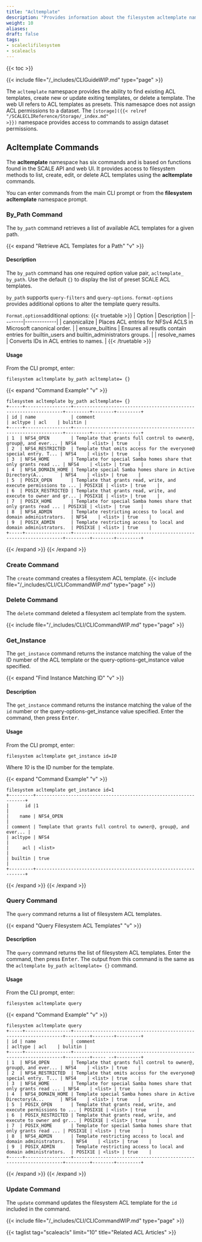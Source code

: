 ```yaml
---
title: "Acltemplate"
description: "Provides information about the filesystem acltemplate namespace in the TrueNAS CLI. Includes command syntax and common commands."
weight: 10
aliases:
draft: false
tags:
- scaleclifilesystem
- scaleacls
---
```


{{< toc >}}


{{< include file="/_includes/CLIGuideWIP.md" type="page" >}}

The `acltemplate` namespace provides the ability to find existing ACL templates, create new or update exiting templates, or delete a template.
The web UI refers to ACL templates as presets.
This namesapce does not assign ACL permissions to a dataset. 
The <code>[storage]({{< relref "/SCALECLIReference/Storage/_index.md" >}})</code> namespace provides access to commands to assign dataset permissions.

## Acltemplate Commands

The **acltemplate** namespace has six commands and is based on functions found in the SCALE API and web UI. 
It provides access to filesystem methods to list, create, edit, or delete ACL templates using the **acltemplate** commands. 

You can enter commands from the main CLI prompt or from the **filesystem acltemplate** namespace prompt.

### By_Path Command
The `by_path` command retrieves a list of available ACL templates for a given path. 

{{< expand "Retrieve ACL Templates for a Path" "v" >}}
#### Description
The `by_path` command has one required option value pair, `acltemplate_ by_path`. 
Use the default `{}` to display the list of preset SCALE ACL templates. 

`by_path` supports `query-filters` and `query-options`. `format-options` provides additional options to alter the template query results.

`Format.options`additional options:
{{< truetable >}}
| Option | Description |
|--------|-------------|
| canonicalize | Places ACL entries for NFSv4 ACLS in Microsoft canonical order. |
| ensure_builtins | Ensures all resutls contain entries for builtin_users and builtin_administrators groups. |
| resolve_names | Converts IDs in ACL entries to names. |
{{< /truetable >}}

#### Usage

From the CLI prompt, enter:

`filesystem acltemplate by_path acltemplate= {}`

{{< expand "Command Example" "v" >}}
```
filesystem acltemplate by_path acltemplate= {}
+-----+-----------------+------------------------------------------------------------------+---------+--------+---------+
| id | name             | comment                                                          | acltype | acl    | bulitin |
+-----+-----------------+------------------------------------------------------------------+---------+----- --+---------+
| 1  | NFS4_OPEN        | Template that grants full control to owner@, group@, and ever... | NFS4    | <list> | true    |
| 2  | NFS4_RESTRICTED  | Template that omits access for the everyone@ special entry. T... | NFS4    | <list> | true    |
| 3  | NFS4_HOME        | Template for special Samba homes share that only grants read ... | NFS4    | <list> | true    |
| 4  | NFS4_DOMAIN_HOME | Template special Samba homes share in Active Directory(A...      | NFS4    | <list> | true    |
| 5  | POSIX_OPEN       | Template that grants read, write, and execute permissions to ... | POSIX1E | <list> | true    |
| 6  | POSIX_RESTRICTED | Template that grants read, write, and execute to owner and gr... | POSIX1E | <list> | true    |
| 7  | POSIX_HOME       | Template for special Samba homes share that only grants read ... | POSIX1E | <list> | true    |
| 8  | NFS4_ADMIN       | Template restricting access to local and domain administrators.  | NFS4    | <list> | true    |
| 9  | POSIX_ADMIN      | Template restricting access to local and domain administrators.  | POSIX1E | <list> | true    |
+-----+-----------------+------------------------------------------------------------------+---------+--------+---------+
```
{{< /expand >}}
{{< /expand >}}

### Create Command
The `create` command creates a filesystem ACL template. 
{{< include file="/_includes/CLI/CLICommandWIP.md" type="page" >}}

### Delete Command
The `delete` command deleted a filesystem acl template from the system.

{{< include file="/_includes/CLI/CLICommandWIP.md" type="page" >}}

### Get_Instance
The `get_instance` command returns the instance matching the value of the ID number of the ACL template or the query-options-get_instance value specified. 

{{< expand "Find Instance Matching ID" "v" >}}
#### Description
The `get_instance` command returns the instance matching the value of the `id` number or the query-options-get_instance value specified. 
Enter the command, then press <kbd>Enter</kbd>.
#### Usage
From the CLI prompt, enter:

<code>filesystem acltemplate get_instance id=<i>10</i></code>

Where *10* is the ID number for the template.

{{< expand "Command Example" "v" >}}
```
filesystem acltemplate get_instance id=1
+---------+------------------------------------------------------------------+
|      id |1                                                                 |
|    name | NFS4_OPEN                                                        |
| comment | Template that grants full control to owner@, group@, and ever... |
| acltype | NFS4                                                             |
|     acl | <list>                                                           |
| builtin | true                                                             |
+---------+------------------------------------------------------------------+
```
{{< /expand >}}
{{< /expand >}}

### Query Command
The `query` command returns a list of filesystem ACL templates. 

{{< expand "Query Filesystem ACL Templates" "v" >}}
#### Description
The `query` command returns the list of filesystem ACL templates. 
Enter the command, then press <kbd>Enter</kbd>.
The output from this command is the same as the `acltemplate by_path acltemplate= {}` command.
#### Usage
From the CLI prompt, enter:

`filesystem acltemplate query`

{{< expand "Command Example" "v" >}}
```
filesystem acltemplate query
+-----+-----------------+------------------------------------------------------------------+---------+--------+---------+
| id | name             | comment                                                          | acltype | acl    | bulitin |
+-----+-----------------+------------------------------------------------------------------+---------+----- --+---------+
| 1  | NFS4_OPEN        | Template that grants full control to owner@, group@, and ever... | NFS4    | <list> | true    |
| 2  | NFS4_RESTRICTED  | Template that omits access for the everyone@ special entry. T... | NFS4    | <list> | true    |
| 3  | NFS4_HOME        | Template for special Samba homes share that only grants read ... | NFS4    | <list> | true    |
| 4  | NFS4_DOMAIN_HOME | Template special Samba homes share in Active Directory(A...      | NFS4    | <list> | true    |
| 5  | POSIX_OPEN       | Template that grants read, write, and execute permissions to ... | POSIX1E | <list> | true    |
| 6  | POSIX_RESTRICTED | Template that grants read, write, and execute to owner and gr... | POSIX1E | <list> | true    |
| 7  | POSIX_HOME       | Template for special Samba homes share that only grants read ... | POSIX1E | <list> | true    |
| 8  | NFS4_ADMIN       | Template restricting access to local and domain administrators.  | NFS4    | <list> | true    |
| 9  | POSIX_ADMIN      | Template restricting access to local and domain administrators.  | POSIX1E | <list> | true    |
+-----+-----------------+------------------------------------------------------------------+---------+--------+---------+
```
{{< /expand >}}
{{< /expand >}}

### Update Command
The `update` command updates the filesystem ACL template for the `id` included in the command.

{{< include file="/_includes/CLI/CLICommandWIP.md" type="page" >}}

{{< taglist tag="scaleacls" limit="10" title="Related ACL Articles" >}}
